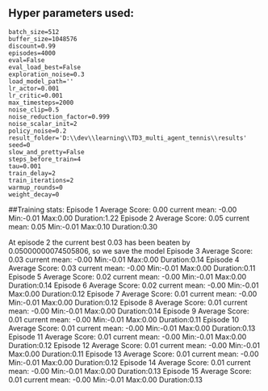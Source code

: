 ## Hyper parameters used:
	batch_size=512
	buffer_size=1048576
	discount=0.99
	episodes=4000
	eval=False
	eval_load_best=False
	exploration_noise=0.3
	load_model_path=''
	lr_actor=0.001
	lr_critic=0.001
	max_timesteps=2000
	noise_clip=0.5
	noise_reduction_factor=0.999
	noise_scalar_init=2
	policy_noise=0.2
	result_folder='D:\\dev\\learning\\TD3_multi_agent_tennis\\results'
	seed=0
	slow_and_pretty=False
	steps_before_train=4
	tau=0.001
	train_delay=2
	train_iterations=2
	warmup_rounds=0
	weight_decay=0
##Training stats:
	Episode 1	Average Score: 0.00 	 current mean: -0.00	 Min:-0.01	Max:0.00	Duration:1.22
	Episode 2	Average Score: 0.05 	 current mean: 0.05	 Min:-0.01	Max:0.10	Duration:0.30

At episode 2 the current best 0.03 has been beaten by 0.05000000074505806, so we save the model	Episode 3	Average Score: 0.03 	 current mean: -0.00	 Min:-0.01	Max:0.00	Duration:0.14
	Episode 4	Average Score: 0.03 	 current mean: -0.00	 Min:-0.01	Max:0.00	Duration:0.11
	Episode 5	Average Score: 0.02 	 current mean: -0.00	 Min:-0.01	Max:0.00	Duration:0.14
	Episode 6	Average Score: 0.02 	 current mean: -0.00	 Min:-0.01	Max:0.00	Duration:0.12
	Episode 7	Average Score: 0.01 	 current mean: -0.00	 Min:-0.01	Max:0.00	Duration:0.12
	Episode 8	Average Score: 0.01 	 current mean: -0.00	 Min:-0.01	Max:0.00	Duration:0.14
	Episode 9	Average Score: 0.01 	 current mean: -0.00	 Min:-0.01	Max:0.00	Duration:0.11
	Episode 10	Average Score: 0.01 	 current mean: -0.00	 Min:-0.01	Max:0.00	Duration:0.13
	Episode 11	Average Score: 0.01 	 current mean: -0.00	 Min:-0.01	Max:0.00	Duration:0.12
	Episode 12	Average Score: 0.01 	 current mean: -0.00	 Min:-0.01	Max:0.00	Duration:0.11
	Episode 13	Average Score: 0.01 	 current mean: -0.00	 Min:-0.01	Max:0.00	Duration:0.12
	Episode 14	Average Score: 0.01 	 current mean: -0.00	 Min:-0.01	Max:0.00	Duration:0.13
	Episode 15	Average Score: 0.01 	 current mean: -0.00	 Min:-0.01	Max:0.00	Duration:0.13

